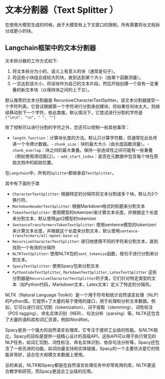 # 文本分割器（Text Splitter ）



在使用大模型生成的时候，由于大模型有上下文窗口的限制，所有需要将长文档拆分成更小的块。 



## Langchain框架中的文本分割器

文本拆分器的工作方式如下:

1.  将文本拆分为小的、语义上有意义的块（通常是句子）。
2.  将这些小块组合成较大的块，直到达到某个大小（由某个函数测量）。
3.  一旦达到该大小，将该块作为自己的文本片段，然后开始创建一个具有一定重叠的新文本块（以保持块之间的上下文）。



默认推荐的文本分割器是 RecursiveCharacterTextSplitter。该文本分割器接受一个字符列表。它尝试根据第一个字符进行分割来创建块，但如果任何块太大，则继续移动到下一个字符，依此类推。默认情况下，它尝试进行分割的字符是 `["\n\n", "\n", " ", ""]`

除了控制可以进行分割的字符之外，您还可以控制一些其他事项：

-   `length_function`：计算块长度的方法。默认只计算字符数，但通常在此处传递一个令牌计数器。- `chunk_size`：块的最大大小（由长度函数测量）。- `chunk_overlap`：块之间的最大重叠。保持一些连续性之间可能有一些重叠（例如使用滑动窗口）。- `add_start_index`：是否在元数据中包含每个块在原始文档中的起始位置。





在`Langchain`中，所有的`Splitter`都继承自`TextSplitter`。

其中有下面的子类

-   `CharacterTextSplitter`: 根据特定的分隔符将文本分割成多个块，默认为2个换行符。
-   `MarkdownHeaderTextSplitter`: 根据Markdown格式的标题来分割文本
-   `TokenTextSplitter`: 使用模型的tokenizeri来计算文本长度，并根据这个长度来分割文本，默认使用gpt2模型的tokenizer
-   `SentenceTransformersTokenTextSplitter`: 使用sentence模型的tokenizeri来计算文本长度，并根据这个长度来分割文本，默认使用`sentence-transformers/all-mpnet-base-v2`
-   `RecursiveCharacterTextSplitter`: 递归地使用不同的字符来分割文本，直到找到一个有效的分隔符
-   `NLTKTextSplitter`: 使用NLTK包的`sent_tokenize`函数，按句子进行分割来分割文本。
-   `SpacyTextSplitter`: 使用Spacy包来分割文本
-   `PythonCodeTextSplitter`, `MarkdownTextSplitter`, `LatexTextSplitter` 这些分割器是`RecursiveCharacterTextSplitter`的子类，它们针对特定类型的文本（如Python代码，Markdown文本，Latex文本）定义了特定的分隔符。



NLTK（Natural Language Toolkit）是一个用于符号和统计自然语言处理（NLP）的Python库。它提供+了大量的易于使用的接口，用于处理和分析文本数据。例如，它可以进行词汇切割（tokenization）、词干提取（stemming）、词性标注（POS tagging）、命名实体识别（NER）、句法分析（parsing）等。NLTK还包含了大量的语料库和词汇资源，例如WordNet。

Spacy是另一个强大的自然语言处理库，它专注于提供工业级的性能。与NLTK相比，Spacy的目标是提供一组精心设计的高级API，这些API可以用于执行常见的NLP任务，如词汇切割、词性标注、命名实体识别、依存句法分析等。Spacy还包含了一些先进的功能，如词向量支持和实体链接。Spacy的一个主要优点是它的性能非常好，适合在大规模文本数据上使用。

总的来说，NLTK和Spacy都是在自然语言处理任务中非常有用的库，NLTK更适合教学和研究，而Spacy更适合工业级的应用。
